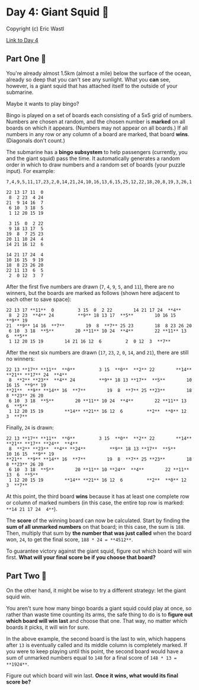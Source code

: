 

# Day 4: Giant Squid 🎄

Copyright (c) Eric Wastl 

[Link to Day 4](https://adventofcode.com/2021/day/4) 

## Part One 🎁
You're already almost 1.5km (almost a mile) below the surface of the ocean, already so deep that you can't see any sunlight. What you **can** see, however, is a giant squid that has attached itself to the outside of your submarine.

Maybe it wants to play bingo</a>?

Bingo is played on a set of boards each consisting of a 5x5 grid of numbers. Numbers are chosen at random, and the chosen number is **marked** on all boards on which it appears. (Numbers may not appear on all boards.) If all numbers in any row or any column of a board are marked, that board **wins**. (Diagonals don't count.)

The submarine has a **bingo subsystem** to help passengers (currently, you and the giant squid) pass the time. It automatically generates a random order in which to draw numbers and a random set of boards (your puzzle input). For example:

```
7,4,9,5,11,17,23,2,0,14,21,24,10,16,13,6,15,25,12,22,18,20,8,19,3,26,1

22 13 17 11  0
 8  2 23  4 24
21  9 14 16  7
 6 10  3 18  5
 1 12 20 15 19

 3 15  0  2 22
 9 18 13 17  5
19  8  7 25 23
20 11 10 24  4
14 21 16 12  6

14 21 17 24  4
10 16 15  9 19
18  8 23 26 20
22 11 13  6  5
 2  0 12  3  7
```

After the first five numbers are drawn (`7`, `4`, `9`, `5`, and `11`), there are no winners, but the boards are marked as follows (shown here adjacent to each other to save space):

```
22 13 17 **11**  0         3 15  0  2 22        14 21 17 24  **4**
 8  2 23  **4** 24         **9** 18 13 17  **5**        10 16 15  **9** 19
21  **9** 14 16  **7**        19  8  **7** 25 23        18  8 23 26 20
 6 10  3 18  **5**        20 **11** 10 24  **4**        22 **11** 13  6  **5**
 1 12 20 15 19        14 21 16 12  6         2  0 12  3  **7**
```

After the next six numbers are drawn (`17`, `23`, `2`, `0`, `14`, and `21`), there are still no winners:

```
22 13 **17** **11**  **0**         3 15  **0**  **2** 22        **14** **21** **17** 24  **4**
 8  **2** **23**  **4** 24         **9** 18 13 **17**  **5**        10 16 15  **9** 19
**21**  **9** **14** 16  **7**        19  8  **7** 25 **23**        18  8 **23** 26 20
 6 10  3 18  **5**        20 **11** 10 24  **4**        22 **11** 13  6  **5**
 1 12 20 15 19        **14** **21** 16 12  6         **2**  **0** 12  3  **7**
```

Finally, `24` is drawn:

```
22 13 **17** **11**  **0**         3 15  **0**  **2** 22        **14** **21** **17** **24**  **4**
 8  **2** **23**  **4** **24**         **9** 18 13 **17**  **5**        10 16 15  **9** 19
**21**  **9** **14** 16  **7**        19  8  **7** 25 **23**        18  8 **23** 26 20
 6 10  3 18  **5**        20 **11** 10 **24**  **4**        22 **11** 13  6  **5**
 1 12 20 15 19        **14** **21** 16 12  6         **2**  **0** 12  3  **7**
```

At this point, the third board **wins** because it has at least one complete row or column of marked numbers (in this case, the entire top row is marked: `**14 21 17 24  4**`).

The **score** of the winning board can now be calculated. Start by finding the **sum of all unmarked numbers** on that board; in this case, the sum is `188`. Then, multiply that sum by **the number that was just called** when the board won, `24`, to get the final score, `188 * 24 = **4512**`.

To guarantee victory against the giant squid, figure out which board will win first. **What will your final score be if you choose that board?**



##  Part Two 🎁
On the other hand, it might be wise to try a different strategy: <span title="That's 'cuz a submarine don't pull things' antennas out of their sockets when they lose. Giant squid are known to do that.">let the giant squid win</span>.

You aren't sure how many bingo boards a giant squid could play at once, so rather than waste time counting its arms, the safe thing to do is to **figure out which board will win last** and choose that one. That way, no matter which boards it picks, it will win for sure.

In the above example, the second board is the last to win, which happens after `13` is eventually called and its middle column is completely marked. If you were to keep playing until this point, the second board would have a sum of unmarked numbers equal to `148` for a final score of `148 * 13 = **1924**`.

Figure out which board will win last. **Once it wins, what would its final score be?**




